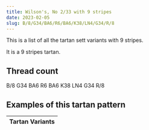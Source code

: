 ```yaml
---
title: Wilson's, No 2/33 with 9 stripes
date: 2023-02-05
slug: B/8/G34/BA6/R6/BA6/K38/LN4/G34/R/8
---
```

This is a list of all the tartan sett variants with 9 stripes.

It is a 9 stripes tartan.


## Thread count
B/8 G34 BA6 R6 BA6 K38 LN4 G34 R/8

## Examples of this tartan pattern

| Tartan Variants |
|---------------|
